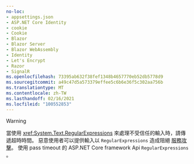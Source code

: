 ```yaml
---
no-loc:
- appsettings.json
- ASP.NET Core Identity
- cookie
- Cookie
- Blazor
- Blazor Server
- Blazor WebAssembly
- Identity
- Let's Encrypt
- Razor
- SignalR
ms.openlocfilehash: 73395ab632f38fef1348b4657770eb52db5778d9
ms.sourcegitcommit: a49c47d5a573379effee5c6b6e36f5c302aa756b
ms.translationtype: MT
ms.contentlocale: zh-TW
ms.lasthandoff: 02/16/2021
ms.locfileid: "100552853"
---
```

> [!WARNING]
> 當使用 <xref:System.Text.RegularExpressions> 來處理不受信任的輸入時，請傳遞超時時間。 惡意使用者可以提供輸入以 `RegularExpressions` 造成阻絕 [服務攻擊](https://www.us-cert.gov/ncas/tips/ST04-015)。 使用 pass timeout 的 ASP.NET Core framework Api `RegularExpressions` 。